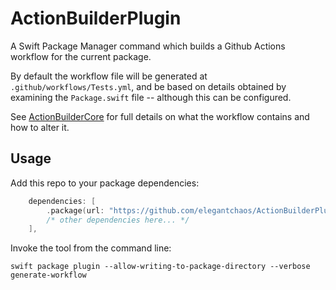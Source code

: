 # ActionBuilderPlugin

A Swift Package Manager command which builds a Github Actions workflow for the current package.

By default the workflow file will be generated at `.github/workflows/Tests.yml`, and be based on details obtained by examining the `Package.swift` file -- although this
can be configured.

See [ActionBuilderCore](https://github.com/elegantchaos/ActionBuilderCore) for full details on what the workflow contains and how to alter it.

## Usage

Add this repo to your package dependencies:

```Swift
    dependencies: [
        .package(url: "https://github.com/elegantchaos/ActionBuilderPlugin", from: "1.0.2"),
        /* other dependencies here... */ 
    ],
```

Invoke the tool from the command line:

`swift package plugin --allow-writing-to-package-directory --verbose generate-workflow`



